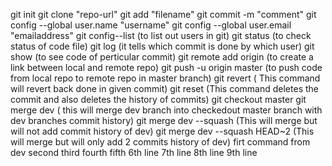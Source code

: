 git init
git clone "repo-url"
git add "filename"
git commit -m "comment"
git config --global user.name "username"
git config --global user.email "emailaddress"
git config--list (to list out users in git)
git status (to check status of code file)
git log (it tells which commit is done by which user)
git show <commit id> (to see code of perticular commit)
git remote add origin <url of repo> (to create a link between local and remote repo)
git push -u origin master (to push code from local repo to remote repo in master branch)
git revert <commit id which you want to revert> ( This command will revert back done in given commit)
git reset <commit id where you want to go back after reset>(This command deletes the commit and also deletes the history of commits)
git checkout master
git merge dev ( this will merge dev branch into checkedout master branch with dev branches commit history)
git merge dev --squash (This will merge but will not add commit history of dev)
git merge dev --squash HEAD~2 (This will merge but will only add 2 commits history of dev)
firt command from dev
second
third
fourth
fifth
6th line
7th line
8th line
9th line